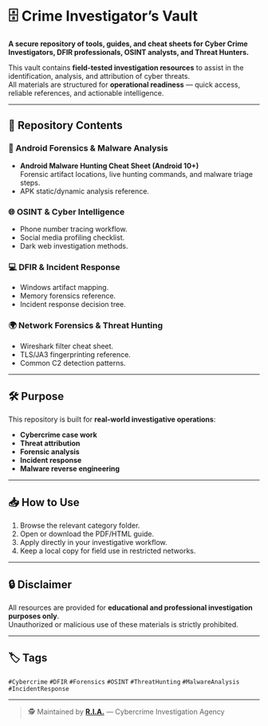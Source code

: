 # 🗄️ Crime Investigator’s Vault

**A secure repository of tools, guides, and cheat sheets for Cyber Crime Investigators, DFIR professionals, OSINT analysts, and Threat Hunters.**

This vault contains **field-tested investigation resources** to assist in the identification, analysis, and attribution of cyber threats.  
All materials are structured for **operational readiness** — quick access, reliable references, and actionable intelligence.

---

## 📂 Repository Contents

### 📱 Android Forensics & Malware Analysis
- **Android Malware Hunting Cheat Sheet (Android 10+)**  
  Forensic artifact locations, live hunting commands, and malware triage steps.
- APK static/dynamic analysis reference.

### 🌐 OSINT & Cyber Intelligence
- Phone number tracing workflow.
- Social media profiling checklist.
- Dark web investigation methods.

### 💻 DFIR & Incident Response
- Windows artifact mapping.
- Memory forensics reference.
- Incident response decision tree.

### 🌍 Network Forensics & Threat Hunting
- Wireshark filter cheat sheet.
- TLS/JA3 fingerprinting reference.
- Common C2 detection patterns.

---

## 🛠 Purpose

This repository is built for **real-world investigative operations**:
- **Cybercrime case work**  
- **Threat attribution**  
- **Forensic analysis**  
- **Incident response**  
- **Malware reverse engineering**

---

## 📥 How to Use

1. Browse the relevant category folder.
2. Open or download the PDF/HTML guide.
3. Apply directly in your investigative workflow.
4. Keep a local copy for field use in restricted networks.

---

## 🔒 Disclaimer
All resources are provided for **educational and professional investigation purposes only**.  
Unauthorized or malicious use of these materials is strictly prohibited.

---

## 🏷 Tags
`#Cybercrime` `#DFIR` `#Forensics` `#OSINT` `#ThreatHunting` `#MalwareAnalysis` `#IncidentResponse`

---

> 🕵️ Maintained by **[R.I.A.](https://osec.gr)** — Cybercrime Investigation Agency
